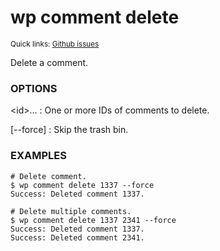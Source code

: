 # wp comment delete

<small>Quick links: <a href="https://github.com/issues?q=is%3Aopen+label%3Acommand%3Acomment-delete+sort%3Aupdated-desc+org%3Awp-cli">Github issues</a></small>

Delete a comment.

### OPTIONS

&lt;id&gt;...
: One or more IDs of comments to delete.

[\--force]
: Skip the trash bin.

### EXAMPLES

    # Delete comment.
    $ wp comment delete 1337 --force
    Success: Deleted comment 1337.

    # Delete multiple comments.
    $ wp comment delete 1337 2341 --force
    Success: Deleted comment 1337.
    Success: Deleted comment 2341.



